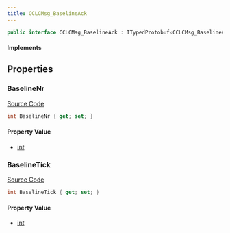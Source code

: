 ```yaml
---
title: CCLCMsg_BaselineAck
---
```


```csharp
public interface CCLCMsg_BaselineAck : ITypedProtobuf<CCLCMsg_BaselineAck>, INativeHandle, INetMessage<CCLCMsg_BaselineAck>, IDisposable
```

#### Implements

## Properties

### BaselineNr

[Source Code](https://github.com/swiftly-solution/swiftlys2/blob/beta/managed/src/SwiftlyS2.Generated/Protobufs/Interfaces/CCLCMsg_BaselineAck.cs#L21)

```csharp
int BaselineNr { get; set; }
```

#### Property Value

- [int](https://learn.microsoft.com/dotnet/api/system.int32)

### BaselineTick

[Source Code](https://github.com/swiftly-solution/swiftlys2/blob/beta/managed/src/SwiftlyS2.Generated/Protobufs/Interfaces/CCLCMsg_BaselineAck.cs#L18)

```csharp
int BaselineTick { get; set; }
```

#### Property Value

- [int](https://learn.microsoft.com/dotnet/api/system.int32)

